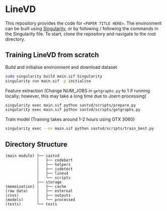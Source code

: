 # LineVD

This repository provides the code for `<PAPER TITLE HERE>`. The environment can be built using [Singularity](https://sylabs.io/singularity/), or by following / following the commands in the Singularity file. To start, clone the repository and navigate to the root directory.

## Training LineVD from scratch

Build and initialise environment and download dataset

```sh
sudo singularity build main.sif Singularity
singularity run main.sif -p initialise
```

Feature extraction (Change NUM_JOBS in `getgraphs.py` to 1 if running locally; however, this may take a long time due to Joern processing)

```sh
singularity exec main.sif python sastvd/scripts/prepare.py
singularity exec main.sif python sastvd/scripts/getgraphs.py
```

Train model (Training takes around 1-2 hours using GTX 3060)

```sh
singularity exec --nv main.sif python sastvd/scripts/train_best.py
```

## Directory Structure

```dir
(main module) ├── sastvd
              │   ├── codebert
              │   ├── helpers
              │   ├── ivdetect
              │   ├── linevd
              │   └── scripts
              ├── storage
(memoization) │   ├── cache
(raw data)    │   ├── external
(csvs)        │   ├── outputs
(models)      │   └── processed
(tests)       └── tests
```
